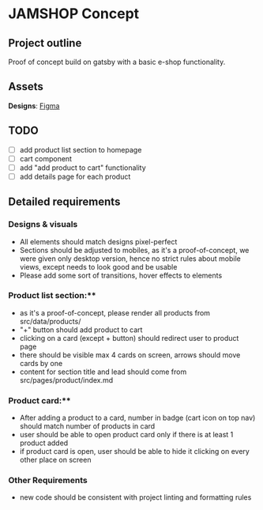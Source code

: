 # JAMSHOP Concept

## Project outline

Proof of concept build on gatsby with a basic e-shop functionality.

## Assets

**Designs**: [Figma](https://www.figma.com/file/pbpZgKb1KmVvG8gT3ILQ0A/Recrut-example?node-id=10%3A2)

## TODO

- [ ] add product list section to homepage
- [ ] cart component
- [ ] add "add product to cart" functionality
- [ ] add details page for each product

## Detailed requirements

### Designs & visuals

- All elements should match designs pixel-perfect
- Sections should be adjusted to mobiles, as it's a proof-of-concept, we were given only desktop version, hence no strict rules about mobile views, except needs to look good and be usable
- Please add some sort of transitions, hover effects to elements

### Product list section:**

- as it's a proof-of-concept, please render all products from src/data/products/
- "+" button should add product to cart
- clicking on a card (except + button) should redirect user to product page
- there should be visible max 4 cards on screen, arrows should move cards by one
- content for section title and lead should come from src/pages/product/index.md

### Product card:**

- After adding a product to a card, number in badge (cart icon on top nav) should match number of products in card
- user should be able to open product card only if there is at least 1 product added
- if product card is open, user should be able to hide it clicking on every other place on screen

### Other Requirements

- new code should be consistent with project linting and formatting rules
